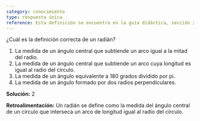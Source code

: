 ```yaml
---
category: conocimiento
type: respuesta única
reference: Esta definición se encuentra en la guía didáctica, sección 2.1.1.
---
```

¿Cuál es la definición correcta de un radián?

1. La medida de un ángulo central que subtiende un arco igual a la mitad del radio.
2. La medida de un ángulo central que subtiende un arco cuya longitud es igual al radio del círculo.
3. La medida de un ángulo equivalente a 180 grados dividido por pi.
4. La medida de un ángulo formado por dos radios perpendiculares.

**Solución:** 2

**Retroalimentación:** Un radián se define como la medida del ángulo central de un círculo que interseca un arco de longitud igual al radio del círculo. 
